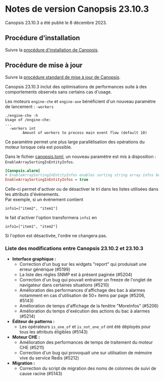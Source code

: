 # Notes de version Canopsis 23.10.3

Canopsis 23.10.3 a été publié le 8 décembre 2023.

## Procédure d'installation

Suivre la [procédure d'installation de Canopsis](../guide-administration/installation/index.md).

## Procédure de mise à jour

Suivre la [procédure standard de mise à jour de Canopsis](../guide-administration/mise-a-jour/index.md).

Canopsis 23.10.3 inclut des optimisations de performances suite à des comportements observés sans certains cas d'usage.  

Les moteurs `engine-che` et `engine-axe` bénéficient d'un nouveau paramètre de lancement : `-workers`

```
./engine-che -h
Usage of /engine-che:
...
  -workers int
    	Amount of workers to process main event flow (default 10)
```

Ce paramètre permet une plus large parallélisation des opérations du moteur lorsque cela est possible.


Dans le fichier [canopsis.toml](../../guide-administration/administration-avancee/modification-canopsis-toml/), un nouveau paramètre est mis à disposition : `EnableArraySortingInEntityInfos`.

```ini
[Canopsis.alarm]
# EnableArraySortingInEntityInfos enables sorting string array infos before saving to an entity.
EnableArraySortingInEntityInfos = true
```

Celle-ci permet d'activer ou de désactiver le tri dans les listes utilisées dans les attributs d'événements.  
Par exemple, si un événement contient 

```
info1=["item2", "item1"]
```

le fait d'activer l'option transformera `info1` en 

```
info1=["item1", "item2"]
```

Si l'option est désactivée, l'ordre ne changera pas.

### Liste des modifications entre Canopsis 23.10.2 et 23.10.3

*  **Interface graphique :**
    * Correction d'un bug sur les widgets "report" qui produisait une erreur générique (#5199)
    * La liste des règles SNMP est à présent paginée (#5204)
    * Correction d'un bug qui pouvait entrainer un freeze de l'onglet de navigateur dans certaines situations (#5210)
    * Amélioration des performances d'affichage des bac à alarmes notamment en cas d'utilisation de 50+ items par page (#5206, #5143)
    * Amélioration de temps d'affichage de la fenêtre "MoreInfos" (#5206)
    * Amélioration du temps d'exécution des actions du bac à alarmes (#5214)
*  **Éditeur de patterns :**
    * Les opérateurs `is_one_of` et `is_not_one_of` ont été déployés pour tous les attributs éligibles (#5143)
*  **Moteur CHE :**
    * Amélioration des performances de temps de traitement du moteur CHE (#5211)
    * Correction d'un bug qui provoquait une sur utilisation de mémoire vive du service Redis (#5212)
*  **Migration :**
    * Correction du script de migration des noms de colonnes de suivi de cause racine (#5143)
